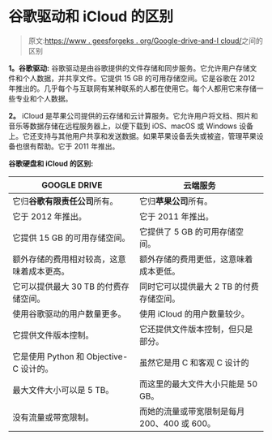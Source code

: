# 谷歌驱动和 iCloud 的区别

> 原文:[https://www . geesforgeks . org/Google-drive-and-I cloud/](https://www.geeksforgeeks.org/difference-between-google-drive-and-icloud/)之间的区别

**1。谷歌驱动:**
谷歌驱动是由谷歌提供的文件存储和同步服务。它允许用户存储文件和个人数据，并共享文件。它提供 15 GB 的可用存储空间。它是谷歌在 2012 年推出的。几乎每个与互联网有某种联系的人都在使用它。每个人都用它来存储一些专业和个人数据。

**2。**
iCloud 是苹果公司提供的云存储和云计算服务。它允许用户将文档、照片和音乐等数据存储在远程服务器上，以便下载到 iOS、macOS 或 Windows 设备上。它还支持与其他用户共享和发送数据。如果苹果设备丢失或被盗，管理苹果设备也很有帮助。它于 2011 年推出。

**谷歌硬盘和 iCloud 的区别:**

<center>

| GOOGLE DRIVE | 云端服务 |
| --- | --- |
| 它归**谷歌有限责任公司**所有。 | 它归**苹果公司**所有。 |
| 它于 2012 年推出。 | 它于 2011 年推出。 |
| 它提供 15 GB 的可用存储空间。 | 它提供了 5 GB 的可用存储空间。 |
| 额外存储的费用相对较高，这意味着成本更高。 | 额外存储的费用更低，这意味着成本更低。 |
| 它可以提供最大 30 TB 的付费存储空间。 | 同时它可以提供最大 2 TB 的付费存储空间。 |
| 使用谷歌驱动的用户数量更多。 | 使用 iCloud 的用户数量较少。 |
| 它提供文件版本控制。 | 它还提供文件版本控制，但只是部分。 |
| 它是使用 Python 和 Objective-C 设计的。 | 虽然它是用 C 和客观 C 设计的 |
| 最大文件大小可以是 5 TB。 | 而这里的最大文件大小只能是 50 GB。 |
| 没有流量或带宽限制。 | 而她的流量或带宽限制是每月 200、400 或 600。 |

</center>